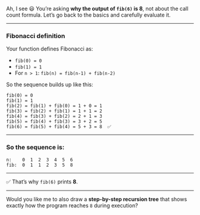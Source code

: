Ah, I see 😃 You’re asking **why the output of `fib(6)` is 8**, not about the call count formula.
Let’s go back to the basics and carefully evaluate it.

---

### Fibonacci definition

Your function defines Fibonacci as:

- `fib(0) = 0`
- `fib(1) = 1`
- For `n > 1`: `fib(n) = fib(n-1) + fib(n-2)`

So the sequence builds up like this:

```
fib(0) = 0
fib(1) = 1
fib(2) = fib(1) + fib(0) = 1 + 0 = 1
fib(3) = fib(2) + fib(1) = 1 + 1 = 2
fib(4) = fib(3) + fib(2) = 2 + 1 = 3
fib(5) = fib(4) + fib(3) = 3 + 2 = 5
fib(6) = fib(5) + fib(4) = 5 + 3 = 8  ✅
```

---

### So the sequence is:

```
n:    0  1  2  3  4  5  6
fib:  0  1  1  2  3  5  8
```

---

✅ That’s why `fib(6)` prints **8**.

---

Would you like me to also draw a **step-by-step recursion tree** that shows exactly how the program reaches `8` during execution?
